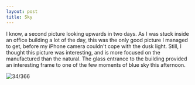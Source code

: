 ```yaml
---
layout: post
title: Sky
---
```

I know, a second picture looking upwards in two days. As I was stuck inside an office building a lot of the day, this was the only good picture I managed to get, before my iPhone camera couldn't cope with the dusk light. Still, I thought this picture was interesting, and is more focused on the manufactured than the natural. The glass entrance to the building provided an interesting frame to one of the few moments of blue sky this afternoon. 
<!--break-->
![34/366](media.humanboring.net/photos/2016-02-03.jpeg)